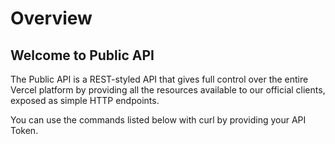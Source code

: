# Overview

## Welcome to Public API

The Public API is a REST-styled API that gives full control over the entire Vercel platform by providing all the resources available to our official clients, exposed as simple HTTP endpoints.

You can use the commands listed below with curl by providing your API Token.